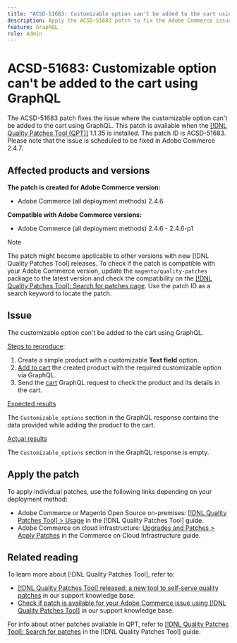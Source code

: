 ```yaml
---
title: "ACSD-51683: Customizable option can't be added to the cart using GraphQL"
description: Apply the ACSD-51683 patch to fix the Adobe Commerce issue where the customizable option can't be added to the cart using GraphQL.
feature: GraphQL
role: Admin
---
```

# ACSD-51683: Customizable option can't be added to the cart using GraphQL

The ACSD-51683 patch fixes the issue where the customizable option can't be added to the cart using GraphQL. This patch is available when the [[!DNL Quality Patches Tool (QPT)]](/help/announcements/adobe-commerce-announcements/magento-quality-patches-released-new-tool-to-self-serve-quality-patches.md) 1.1.35 is installed. The patch ID is ACSD-51683. Please note that the issue is scheduled to be fixed in Adobe Commerce 2.4.7.

## Affected products and versions

**The patch is created for Adobe Commerce version:**

* Adobe Commerce (all deployment methods) 2.4.6

**Compatible with Adobe Commerce versions:**

* Adobe Commerce (all deployment methods) 2.4.6 - 2.4.6-p1

>[!NOTE]
>
>The patch might become applicable to other versions with new [!DNL Quality Patches Tool] releases. To check if the patch is compatible with your Adobe Commerce version, update the `magento/quality-patches` package to the latest version and check the compatibility on the [[!DNL Quality Patches Tool]: Search for patches page](https://experienceleague.adobe.com/tools/commerce-quality-patches/index.html). Use the patch ID as a search keyword to locate the patch.

## Issue

The customizable option can't be added to the cart using GraphQL.

<u>Steps to reproduce</u>:

1. Create a simple product with a customizable **Text field** option.
1. [Add to cart](https://developer.adobe.com/commerce/webapi/graphql/tutorials/checkout/add-product-to-cart/) the created product with the required customizable option via GraphQL.
1. Send the [cart](https://developer.adobe.com/commerce/webapi/graphql/schema/cart/queries/cart/) GraphQL request to check the product and its details in the cart.

<u>Expected results</u>

The `Customizable_options` section in the GraphQL response contains the data provided while adding the product to the cart.

<u>Actual results</u>

The `Customizable_options` section in the GraphQL response is empty.

## Apply the patch

To apply individual patches, use the following links depending on your deployment method:

* Adobe Commerce or Magento Open Source on-premises: [[!DNL Quality Patches Tool] > Usage](https://experienceleague.adobe.com/docs/commerce-operations/tools/quality-patches-tool/usage.html) in the [!DNL Quality Patches Tool] guide.
* Adobe Commerce on cloud infrastructure: [Upgrades and Patches > Apply Patches](https://experienceleague.adobe.com/docs/commerce-cloud-service/user-guide/develop/upgrade/apply-patches.html) in the Commerce on Cloud Infrastructure guide.

## Related reading

To learn more about [!DNL Quality Patches Tool], refer to:

* [[!DNL Quality Patches Tool] released: a new tool to self-serve quality patches](/help/announcements/adobe-commerce-announcements/magento-quality-patches-released-new-tool-to-self-serve-quality-patches.md) in our support knowledge base.
* [Check if patch is available for your Adobe Commerce issue using [!DNL Quality Patches Tool]](/help/support-tools/patches-available-in-qpt-tool/check-patch-for-magento-issue-with-magento-quality-patches.md) in our support knowledge base.

For info about other patches available in QPT, refer to [[!DNL Quality Patches Tool]: Search for patches](https://experienceleague.adobe.com/tools/commerce-quality-patches/index.html) in the [!DNL Quality Patches Tool] guide.